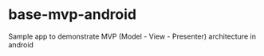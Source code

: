 # base-mvp-android
Sample app to demonstrate MVP (Model - View - Presenter) architecture in android
